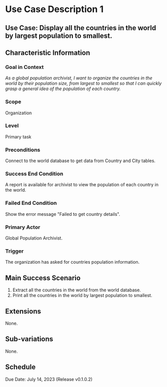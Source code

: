 # Use Case Description 1

## Use Case: Display all the countries in the world by largest population to smallest. 

## Characteristic Information

### Goal in Context
*As a global population archivist, I want to organize the countries in the world by their population size, from largest to smallest so that I can quickly grasp a general idea of the population of each country.*

### Scope
Organization

### Level
Primary task

### Preconditions
Connect to the world database to get data from Country and City tables. 

### Success End Condition
A report is available for archivist to view the population of each country in the world. 

### Failed End Condition
Show the error message "Failed to get country details".

### Primary Actor
Global Population Archivist. 

### Trigger
The organization has asked for countries population information. 

## Main Success Scenario
1. Extract all the countries in the world from the world database. 
2. Print all the countries in the world by largest population to smallest. 

## Extensions
None. 

## Sub-variations
None.

## Schedule
Due Date: July 14, 2023 (Release v0.1.0.2)

